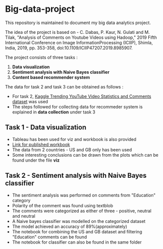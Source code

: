 # Big-data-project
This repository is maintained to document my big data analytics project.


The idea of the project is based on - C. Dabas, P. Kaur, N. Gulati and M. Tilak, "Analysis of Comments on Youtube Videos using Hadoop," 2019 Fifth International Conference on Image InformationProcessing (ICIIP), Shimla, India, 2019, pp. 353-358, doi:10.1109/ICIIP47207.2019.8985907.


The project consists of three tasks :
1. **Data visualization**
2. **Sentiment analysis with Naive Bayes classifier**
3. **Content based recommender system**

The data for task 2 and task 3 can be obtained as follows :
- For task 2, [Kaggle Trending YouTube Video Statistics and Comments dataset](https://www.kaggle.com/datasnaek/youtube) was used
- The steps followed for collecting data for recommeder system is explained in **data collection** under task 3

## Task 1 - Data visualization 
- Tableau has been used for viz and workbook is also provided
- [Link for published workbook](https://public.tableau.com/views/BDA_step1_step3_final/Sheet1?:language=en-GB&:display_count=y&:origin=viz_share_link)
- The data from 2 countries - US and GB only has been used
- Some interesting conclusions can be drawn from the plots which can be found under the file **viz**


## Task 2 - Sentiment analysis with Naive Bayes classifier 
- The sentiment analysis was performed on comments from "Education" category
- Polarity of the comment was found using textblob 
- The comments were categorized as either of three - positive, neutral and neutral
- A Naive bayes classifier was modelled on the categorized dataset
- The model achieved an accuracy of 89%(approximately)
- The notebook for combining the US and GB dataset and filtering "Education" comments can be found
- The notebook for classifier can also be found in the same folder
